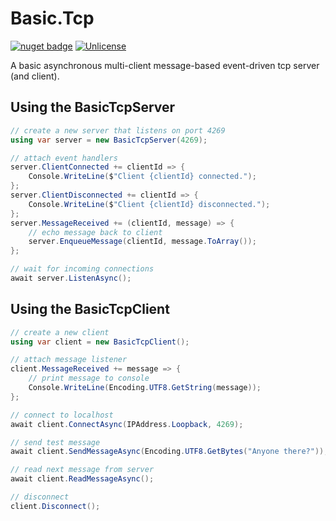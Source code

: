 # Basic.Tcp

[![nuget badge](https://badgen.net/nuget/v/Basic.Tcp)](https://www.nuget.org/packages/Basic.Tcp/)
[![Unlicense](https://img.shields.io/github/license/OpenByteDev/Basic.Tcp)](./LICENSE)

A basic asynchronous multi-client message-based event-driven tcp server (and client). 

## Using the BasicTcpServer

```csharp
// create a new server that listens on port 4269
using var server = new BasicTcpServer(4269);

// attach event handlers
server.ClientConnected += clientId => {
    Console.WriteLine($"Client {clientId} connected.");
};
server.ClientDisconnected += clientId => {
    Console.WriteLine($"Client {clientId} disconnected.");
};
server.MessageReceived += (clientId, message) => {
    // echo message back to client
    server.EnqueueMessage(clientId, message.ToArray());
};

// wait for incoming connections
await server.ListenAsync();
```

## Using the BasicTcpClient

```csharp
// create a new client
using var client = new BasicTcpClient();

// attach message listener
client.MessageReceived += message => {
    // print message to console
    Console.WriteLine(Encoding.UTF8.GetString(message));
};

// connect to localhost
await client.ConnectAsync(IPAddress.Loopback, 4269);

// send test message
await client.SendMessageAsync(Encoding.UTF8.GetBytes("Anyone there?"));

// read next message from server
await client.ReadMessageAsync();

// disconnect
client.Disconnect();
```

